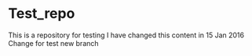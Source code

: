 # Test_repo
This is a repository for testing
I have changed this content in 15 Jan 2016
Change for test new branch 
